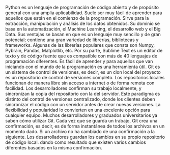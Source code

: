 Python es un lenguaje de programación de código abierto y de propósito general con una amplia aplicabilidad. 
Suele ser muy fácil de aprender para aquellos que están en el comienzo de la programación.
Sirve para la extracción, manipulación y análisis de los datos obtenidos. 
Su dominio se basa en la automatización, el Machine Learning, el desarrollo web y el Big Data. 
Sus ventajas se basan en que es un lenguaje muy sencillo y de gran potencial; contiene una gran variedad de librerías, bibliotecas y frameworks. 
Algunas de las librerías populares que consta son Numpy, Pybrain, Pandas, Matplotlib, etc.
Por su parte, Sublime Text es un editor de texto y de código fuente que es compatible con más de 40 lenguajes de programación diferentes.
Es fácil de aprender y para aquellos que van iniciando con el mundo de la programación es una herramienta útil.
Git es un sistema de control de versiones, es decir, es un clon local del proyecto es un repositorio de control de versiones completo. 
Los repositorios locales funcionan de manera libre sin acceso a internet o de forma remota con facilidad. 
Los desarrolladores confirman su trabajo localmente, y sincronizan la copia del repositorio con la del servidor. 
Este paradigma es distinto del control de versiones centralizado, donde los clientes deben sincronizar el código con un servidor antes de crear nuevas versiones. 
La flexibilidad y popularidad lo convierten en una excelente opción para cualquier equipo. 
Muchos desarrolladores y graduados universitarios ya saben cómo utilizar Git. 
Cada vez que se guarda un trabajo, Git crea una confirmación, es decir, es de forma instantánea de todos los archivos en un momento dado. 
Si un archivo no ha cambiado de una confirmación a la siguiente. 
Los desarrolladores guardan los cambios en su propio repositorio de código local.
dando como resultado que existen varios cambios diferentes basados en la misma confirmación. 
